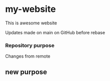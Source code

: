 # my-website

 This is awesome website
 
Updates made on main on GitHub before rebase

### Repository purpose

Changes from remote


## new purpose